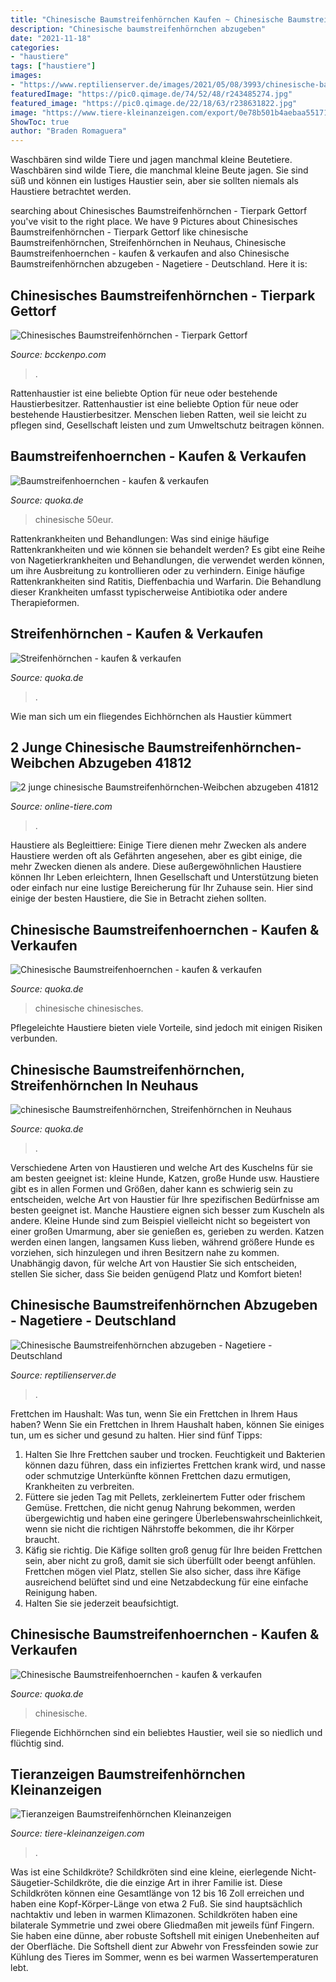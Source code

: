 ```yaml
---
title: "Chinesische Baumstreifenhörnchen Kaufen ~ Chinesische Baumstreifenhoernchen"
description: "Chinesische baumstreifenhörnchen abzugeben"
date: "2021-11-18"
categories:
- "haustiere"
tags: ["haustiere"]
images:
- "https://www.reptilienserver.de/images/2021/05/08/3993/chinesische-baumstreifenhoernchen-abzugeben_1.jpg"
featuredImage: "https://pic0.qimage.de/74/52/48/r243485274.jpg"
featured_image: "https://pic0.qimage.de/22/18/63/r238631822.jpg"
image: "https://www.tiere-kleinanzeigen.com/export/0e78b501b4aebaa551713990055cd.jpg"
ShowToc: true
author: "Braden Romaguera"
---
```



Waschbären sind wilde Tiere und jagen manchmal kleine Beutetiere.
Waschbären sind wilde Tiere, die manchmal kleine Beute jagen. Sie sind süß und können ein lustiges Haustier sein, aber sie sollten niemals als Haustiere betrachtet werden.

	

		
searching about Chinesisches Baumstreifenhörnchen - Tierpark Gettorf you've visit to the right place. We have 9 Pictures about Chinesisches Baumstreifenhörnchen - Tierpark Gettorf like chinesische Baumstreifenhörnchen, Streifenhörnchen in Neuhaus, Chinesische Baumstreifenhoernchen - kaufen &amp; verkaufen and also Chinesische Baumstreifenhörnchen abzugeben - Nagetiere - Deutschland. Here it is:
		
    
## Chinesisches Baumstreifenhörnchen - Tierpark Gettorf

<img loading=lazy src="http://wernergut.de/tiere/augsburg/A20170527-chinBaumstreifenhoernchen04.jpg" onerror="this.onerror=null;this.src='https://tse3.mm.bing.net/th?id=OIP.X79BJ5wn7StIWOcY-x-RLQHaFj&amp;pid=15.1';" alt="Chinesisches Baumstreifenhörnchen - Tierpark Gettorf">

_Source: bcckenpo.com_

>. 

	

Rattenhaustier ist eine beliebte Option für neue oder bestehende Haustierbesitzer.
Rattenhaustier ist eine beliebte Option für neue oder bestehende Haustierbesitzer. Menschen lieben Ratten, weil sie leicht zu pflegen sind, Gesellschaft leisten und zum Umweltschutz beitragen können.

    
## Baumstreifenhoernchen - Kaufen &amp; Verkaufen

<img loading=lazy src="https://pic0.qimage.de/22/18/63/r238631822.jpg" onerror="this.onerror=null;this.src='https://tse4.mm.bing.net/th?id=OIP.jCkmTQ4aVGzGkTdzCqXLbgAAAA&amp;pid=15.1';" alt="Baumstreifenhoernchen - kaufen &amp; verkaufen">

_Source: quoka.de_

>chinesische 50eur. 

	

Rattenkrankheiten und Behandlungen: Was sind einige häufige Rattenkrankheiten und wie können sie behandelt werden?
Es gibt eine Reihe von Nagetierkrankheiten und Behandlungen, die verwendet werden können, um ihre Ausbreitung zu kontrollieren oder zu verhindern. Einige häufige Rattenkrankheiten sind Ratitis, Dieffenbachia und Warfarin. Die Behandlung dieser Krankheiten umfasst typischerweise Antibiotika oder andere Therapieformen.

    
## Streifenhörnchen - Kaufen &amp; Verkaufen

<img loading=lazy src="https://pic0.qimage.de/29/30/61/r234613029.jpg" onerror="this.onerror=null;this.src='https://tse3.mm.bing.net/th?id=OIP.1gC-Xd97M_V6ZrnDw8mDtwAAAA&amp;pid=15.1';" alt="Streifenhörnchen - kaufen &amp; verkaufen">

_Source: quoka.de_

>. 

	

Wie man sich um ein fliegendes Eichhörnchen als Haustier kümmert

    
## 2 Junge Chinesische Baumstreifenhörnchen-Weibchen Abzugeben 41812

<img loading=lazy src="http://www.online-tiere.com/baumstreifenhörnchen_o13482.jpg" onerror="this.onerror=null;this.src='https://tse2.mm.bing.net/th?id=OIP.UymoVme2F81Xbb1ThCf_XgHaE8&amp;pid=15.1';" alt="2 junge chinesische Baumstreifenhörnchen-Weibchen abzugeben 41812">

_Source: online-tiere.com_

>. 

	

Haustiere als Begleittiere: Einige Tiere dienen mehr Zwecken als andere
Haustiere werden oft als Gefährten angesehen, aber es gibt einige, die mehr Zwecken dienen als andere. Diese außergewöhnlichen Haustiere können Ihr Leben erleichtern, Ihnen Gesellschaft und Unterstützung bieten oder einfach nur eine lustige Bereicherung für Ihr Zuhause sein. Hier sind einige der besten Haustiere, die Sie in Betracht ziehen sollten.

    
## Chinesische Baumstreifenhoernchen - Kaufen &amp; Verkaufen

<img loading=lazy src="https://pic0.qimage.de/74/52/48/r243485274.jpg" onerror="this.onerror=null;this.src='https://tse4.mm.bing.net/th?id=OIP.qVK6jeBgr_xeHA1eJ7ym0wAAAA&amp;pid=15.1';" alt="Chinesische Baumstreifenhoernchen - kaufen &amp; verkaufen">

_Source: quoka.de_

>chinesische chinesisches. 

	

Pflegeleichte Haustiere bieten viele Vorteile, sind jedoch mit einigen Risiken verbunden.

    
## Chinesische Baumstreifenhörnchen, Streifenhörnchen In Neuhaus

<img loading=lazy src="http://bild2.qimage.de/chinesische-baumstreifenhoernchen-streifenhoernchen-foto-bild-111437062.jpg" onerror="this.onerror=null;this.src='https://tse4.mm.bing.net/th?id=OIP.hSLlcjMKVlQmaHSsbuY-CAHaEs&amp;pid=15.1';" alt="chinesische Baumstreifenhörnchen, Streifenhörnchen in Neuhaus">

_Source: quoka.de_

>. 

	

Verschiedene Arten von Haustieren und welche Art des Kuschelns für sie am besten geeignet ist: kleine Hunde, Katzen, große Hunde usw.
Haustiere gibt es in allen Formen und Größen, daher kann es schwierig sein zu entscheiden, welche Art von Haustier für Ihre spezifischen Bedürfnisse am besten geeignet ist. Manche Haustiere eignen sich besser zum Kuscheln als andere. Kleine Hunde sind zum Beispiel vielleicht nicht so begeistert von einer großen Umarmung, aber sie genießen es, gerieben zu werden. Katzen werden einen langen, langsamen Kuss lieben, während größere Hunde es vorziehen, sich hinzulegen und ihren Besitzern nahe zu kommen. Unabhängig davon, für welche Art von Haustier Sie sich entscheiden, stellen Sie sicher, dass Sie beiden genügend Platz und Komfort bieten!

    
## Chinesische Baumstreifenhörnchen Abzugeben - Nagetiere - Deutschland

<img loading=lazy src="https://www.reptilienserver.de/images/2021/05/08/3993/chinesische-baumstreifenhoernchen-abzugeben_1.jpg" onerror="this.onerror=null;this.src='https://tse4.mm.bing.net/th?id=OIP.s-McVaNIP26zHvJkcd1b7gHaFj&amp;pid=15.1';" alt="Chinesische Baumstreifenhörnchen abzugeben - Nagetiere - Deutschland">

_Source: reptilienserver.de_

>. 

	

Frettchen im Haushalt: Was tun, wenn Sie ein Frettchen in Ihrem Haus haben?
Wenn Sie ein Frettchen in Ihrem Haushalt haben, können Sie einiges tun, um es sicher und gesund zu halten. Hier sind fünf Tipps:
1) Halten Sie Ihre Frettchen sauber und trocken. Feuchtigkeit und Bakterien können dazu führen, dass ein infiziertes Frettchen krank wird, und nasse oder schmutzige Unterkünfte können Frettchen dazu ermutigen, Krankheiten zu verbreiten.
2) Füttere sie jeden Tag mit Pellets, zerkleinertem Futter oder frischem Gemüse. Frettchen, die nicht genug Nahrung bekommen, werden übergewichtig und haben eine geringere Überlebenswahrscheinlichkeit, wenn sie nicht die richtigen Nährstoffe bekommen, die ihr Körper braucht.
3) Käfig sie richtig. Die Käfige sollten groß genug für Ihre beiden Frettchen sein, aber nicht zu groß, damit sie sich überfüllt oder beengt anfühlen. Frettchen mögen viel Platz, stellen Sie also sicher, dass ihre Käfige ausreichend belüftet sind und eine Netzabdeckung für eine einfache Reinigung haben.
4) Halten Sie sie jederzeit beaufsichtigt.

    
## Chinesische Baumstreifenhoernchen - Kaufen &amp; Verkaufen

<img loading=lazy src="https://www.deine-tierwelt.de/fotos/124670643_340x255.jpg" onerror="this.onerror=null;this.src='https://tse3.mm.bing.net/th?id=OIP.neUWQiOPJsyEUCh-kUNbyAAAAA&amp;pid=15.1';" alt="Chinesische Baumstreifenhoernchen - kaufen &amp; verkaufen">

_Source: quoka.de_

>chinesische. 

	

Fliegende Eichhörnchen sind ein beliebtes Haustier, weil sie so niedlich und flüchtig sind.

    
## Tieranzeigen Baumstreifenhörnchen Kleinanzeigen

<img loading=lazy src="https://www.tiere-kleinanzeigen.com/export/0e78b501b4aebaa551713990055cd.jpg" onerror="this.onerror=null;this.src='https://tse1.mm.bing.net/th?id=OIP.bllpr01Sfe9Yhi7dwsCy-AHaFj&amp;pid=15.1';" alt="Tieranzeigen Baumstreifenhörnchen Kleinanzeigen">

_Source: tiere-kleinanzeigen.com_

>. 

	

Was ist eine Schildkröte?
Schildkröten sind eine kleine, eierlegende Nicht-Säugetier-Schildkröte, die die einzige Art in ihrer Familie ist. Diese Schildkröten können eine Gesamtlänge von 12 bis 16 Zoll erreichen und haben eine Kopf-Körper-Länge von etwa 2 Fuß. Sie sind hauptsächlich nachtaktiv und leben in warmen Klimazonen. Schildkröten haben eine bilaterale Symmetrie und zwei obere Gliedmaßen mit jeweils fünf Fingern. Sie haben eine dünne, aber robuste Softshell mit einigen Unebenheiten auf der Oberfläche. Die Softshell dient zur Abwehr von Fressfeinden sowie zur Kühlung des Tieres im Sommer, wenn es bei warmen Wassertemperaturen lebt.

